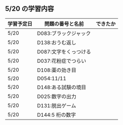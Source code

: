 ## 5/20 の学習内容

| 学習予定日 | 問題の番号と名前      | できたか |
| ---------- | --------------------- | -------- |
| 5/20       | D083:ブラックジャック |          |
| 5/20       | D138:おうむ返し       |          |
| 5/20       | D087:文字をくっつける |          |
| 5/20       | D037:花粉症でつらい   |          |
| 5/20       | D108:薬の効き目       |          |
| 5/20       | D054:11/11            |          |
| 5/20       | D148:ある試験の境目   |          |
| 5/20       | D025:数字の出力       |          |
| 5/20       | D131:脱出ゲーム       |          |
| 5/20       | D144:5 桁の数字       |          |
